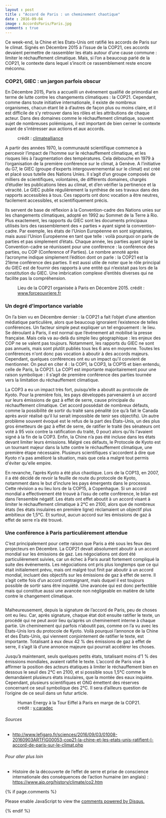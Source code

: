 ```yaml
---
layout : post
title : "Accord de Paris : un cheminement chaotique"
date : 2016-09-04
image : AccordsParis/Paris.jpg
comments : true
---
```


<p class="intro"><span class="dropcap">C</span>e week-end, la Chine et les Etats-Unis ont ratifié les accords de Paris sur le climat. Signés en Décembre 2015 à l’issue de la COP21, ces accords devaient permettre de rassembler les états autour d’une cause commune : limiter le réchauffement climatique. Mais, si l’on a beaucoup parlé de la COP21, le contexte dans lequel s’inscrit ce rassemblement reste encore méconnu.</p>

### COP21, GIEC : un jargon parfois obscur

En Décembre 2015, Paris a accueilli un événement qualifié de primordial en terme de lutte contre les changements climatiques : la COP21. Cependant, comme dans toute initiative internationale, il existe de nombreux organismes, chacun étant lié à d’autres de façon plus ou moins claire, et il est  difficile de s’y retrouver dans les rôles et les attributions de chaque acteur. Dans des domaines comme le réchauffement climatique, souvent sujet de nombreuses polémiques, il est important de bien cerner le contexte avant de s’intéresser aux actions et aux accords.

<figure>
	<img src="{{ '/assets/img/AccordsParis/COP21.jpg' | prepend: site.baseurl }}" alt=""> 
	<figcaption>crédit : <a href="https://visualhunt.com/f/photo/23638039092/96e34c213a/">climatealliance</a></figcaption>
</figure>

A partir des années 1970, la communauté scientifique commence à percevoir l’impact de l’homme sur le réchauffement climatique, et les risques liés à l’augmentation des températures. Cela débouche en 1979 à l’organisation de la première conférence sur le climat, à Genève. A l’initiative du G7, le GIEC (groupe d’experts intergouvernemental sur le climat) est créé et placé sous tutelle des Nations Unies. Il s’agit d’un groupe composés de milliers de scientifiques, volontaires, de différents domaines, chargés d’étudier les publications liées au climat, et d’en vérifier la pertinence et la véracité. Le GIEC publie régulièrement la synthèse de ses travaux dans des rapports accessibles à tous. Ces rapports ont donc vocation a être neutres, facilement accessibles, et scientifiquement précis.

Ils servent de base de réflexion à la Convention-cadre des Nations unies sur les changements climatiques, adopté en 1992 au Sommet de la Terre à Rio. Plus exactement, les rapports du GIEC sont les documents principaux utilisés lors des rassemblement des « parties » ayant signé la convention-cadre. Par exemple, les états de l’Union Européenne en sont signataires, mais aussi l’Union Européenne en tant que telle : voilà pourquoi on parle de parties et pas simplement d’états. Chaque année, les parties ayant signé la Convention-cadre se réunissent pour une conférence : la conférence des parties, ou COP (Conference of Parties). Le nombre annoté après l’acronyme indique simplement l’édition dont on parle : la COP21 est la 21ème conférence des parties. Il est aussi utile de noter que le rôle principal du GIEC est de fournir des rapports à une entité qui n’existait pas lors de la constitution du GIEC. Une imbrication complexe d’entités diverses qui ne facilite pas la compréhension.

<figure>
	<img src="{{ '/assets/img/AccordsParis/COP21bourget.jpg' | prepend: site.baseurl }}" alt=""> 
	<figcaption>Lieu de la COP21 organisée à Paris en Décembre 2015. crédit : <a href="https://visualhunt.com/f/photo/23266672131/9eb03b5a1b/">www.forceouvriere.fr</a></figcaption>
</figure>

### Un degré d’importance variable

On l’a bien vu en Décembre dernier : la COP21 a fait l’objet d’une attention médiatique particulière, alors que beaucoup ignoraient l’existence de telles conférences. Un facteur simple peut expliquer un tel engouement : le lieu. Se déroulant à Paris, il est normal que l’événement ait mobilisé la presse française. Mais cela va au-delà du simple lieu géographique : les enjeux des COP ne se valent pas toujours. Notamment, les rapports du GIEC ne sont pas annuels, mais sont plutôt publiés tous les 6 ans en moyenne. Toutes les conférences n'ont donc pas vocation à aboutir à des accords majeurs. Cependant, quelques conférences ont eu un impact qu'il convient de mentionner. On peut en citer 4 : la COP1, la COP3, la COP15 et bien entendu, celle de Paris, la COP21. La COP1 est importante majoritairement pour une raison symbolique : il s’agit de première conférence des parties tournée vers la limitation du réchauffement climatique.

La COP3 a eu un impact très fort, puisqu’elle a aboutit au protocole de Kyoto. Pour la première fois, les pays développés parvenaient à un accord sur leurs émissions de gaz à effet de serre, cause principale du réchauffement climatique. Cet accord possédait de nombreux défauts, comme la possibilité de sortir du traité sans pénalité (ce qu’à fait le Canada après avoir réalisé qu’il lui serait impossible de tenir ses objectifs). Un autre problème souvent évoqué est le refus de la part des États-Unis, un des plus gros émetteurs de gaz à effet de serre, de ratifier le traité (les sénateurs ont voté à 95 voix contre la ratification du traité, 0 pour) alors qu'ils l'avaient signé à la fin de la COP3. Enfin, la Chine n’a pas été incluse dans les états devant limiter leurs émissions. Malgré ces défauts, le Protocole de Kyoto est un tournant majeur dans la lutte contre le réchauffement climatique, une première étape nécessaire. Plusieurs scientifiques s'accordent à dire que Kyoto n'a pas amélioré la situation, mais que cela a malgré tout permis d'éviter qu'elle empire.

En revanche, l’après Kyoto a été plus chaotique. Lors de la COP13, en 2007, il a été décidé de revoir la feuille de route du protocole de Kyoto, notamment dans le but d’inclure les pays émergents dans le processus. Cette révision a eu lieu lors de la COP15, à Copenhague. Si un accord mondial a effectivement été trouvé à l’issu de cette conférence, le bilan est dans l’ensemble négatif. Les états ont effet aboutit à un accord visant à limiter le réchauffement climatique à 2°C en 2100, alors que de nombreux états (les états insulaires en première ligne) réclamaient un objectif plus ambitieux de 1,5°C. Et surtout, aucun accord sur les émissions de gaz à effet de serre n’a été trouvé.

### Une conférence à Paris particulièrement attendue

C’est principalement pour cette raison que Paris a été sous les feux des projecteurs en Décembre. La COP21 devait absolument aboutir à un accord mondial sur les émissions de gaz. Les négociations ont dont été particulièrement suivies, car un échec à Paris aurait fortement compliqué la suite des événements. Les négociations ont pris plus longtemps que ce qui était initialement prévu, mais ont malgré tout finit par aboutir à un accord mondial, incluant des objectifs sur les émissions de gaz à effet de serre. Il s’agit cette fois d’un accord contraignant, mais duquel il est toujours possible de sortir sans être inquiété. Une avancée qui est donc perfectible mais qui constitue aussi une avancée non négligeable en matière de lutte contre le changement climatique.

<img src="{{ '/assets/img/AccordsParis/icemelting.jpg' | prepend: site.baseurl }}" alt="">

Malheureusement, depuis la signature de l’accord de Paris, peu de choses ont eu lieu. Car, après signature, chaque état doit ensuite ratifier le texte, un procédé qui ne peut avoir lieu qu’après un cheminement interne à chaque partie. Un cheminement qui parfois n’aboutit pas, comme on l’a vu avec les États-Unis lors du protocole de Kyoto. Voilà pourquoi l’annonce de la Chine et des États-Unis, qui viennent conjointement de ratifier le texte, est importante. Totalisant à eux deux 42 % des émissions de gaz à effet de serre, il s’agit là d’une annonce majeure qui pourrait accélérer les choses. 

Jusqu’à maintenant, seuls quelques petits états, totalisant moins d’1 % des émissions mondiales, avaient ratifié le texte. L’accord de Paris vise à affirmer la position des acteurs étatiques à limiter le réchauffement bien en dessous le seuil des 2°C en 2100, et si possible sous 1,5°C comme le demandaient plusieurs états insulaires, que la montée des eaux inquiète. Cependant, plusieurs scientifiques et ONG émettent des réserves concernant ce seuil symbolique des 2°C. Il sera d’ailleurs question  de l’origine de ce seuil dans un futur article.

<figure>
	<img src="{{ '/assets/img/AccordsParis/HumanEnergy.jpg' | prepend: site.baseurl }}" alt=""> 
	<figcaption>Human Energy à la Tour Eiffel à Paris en marge de la COP21. crédit : <a href="https://visualhunt.com/f/photo/23464393442/c38a4d9cd6/">y.caradec</a></figcaption>
</figure>

###### Sources
* <a href="http://www.lefigaro.fr/sciences/2016/09/03/01008-20160903ARTFIG00053-cop21-la-chine-et-les-etats-unis-ratifient-l-accord-de-paris-sur-le-climat.php">http://www.lefigaro.fr/sciences/2016/09/03/01008-20160903ARTFIG00053-cop21-la-chine-et-les-etats-unis-ratifient-l-accord-de-paris-sur-le-climat.php</a>

###### Pour aller plus loin
* Histoire de la découverte de l’effet de serre et prise de conscience internationale des conséquences de l’action humaine (en anglais) : <a href="https://www.aip.org/history/climate/co2.htm">https://www.aip.org/history/climate/co2.htm</a>


{% if page.comments %}
<div id="disqus_thread"></div>
<script>

/**
 *  RECOMMENDED CONFIGURATION VARIABLES: EDIT AND UNCOMMENT THE SECTION BELOW TO INSERT DYNAMIC VALUES FROM YOUR PLATFORM OR CMS.
 *  LEARN WHY DEFINING THESE VARIABLES IS IMPORTANT: https://disqus.com/admin/universalcode/#configuration-variables */
/*
var disqus_config = function () {
    this.page.url = http://www.charlesgabouleaud.fr/blog/Accord-Paris-cheminement-chaotique/;  // Replace PAGE_URL with your page's canonical URL variable
    this.page.identifier = PAGE_IDENTIFIER; // Replace PAGE_IDENTIFIER with your page's unique identifier variable
};
*/
(function() { // DON'T EDIT BELOW THIS LINE
    var d = document, s = d.createElement('script');
    s.src = '//charlesgabouleaud-fr.disqus.com/embed.js';
    s.setAttribute('data-timestamp', +new Date());
    (d.head || d.body).appendChild(s);
})();
</script>
<noscript>Please enable JavaScript to view the <a href="https://disqus.com/?ref_noscript">comments powered by Disqus.</a></noscript>
                                    
{% endif %}
